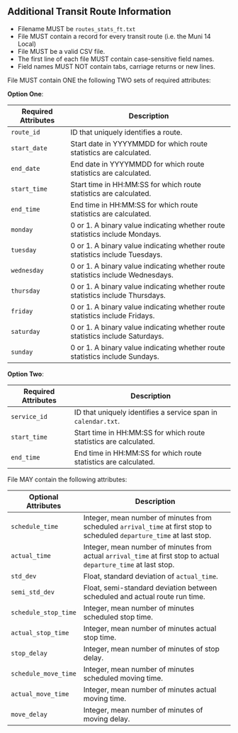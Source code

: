 ## Additional Transit Route Information

 *  Filename MUST be `routes_stats_ft.txt`
 *  File MUST contain a record for every transit route (i.e. the Muni 14 Local) 
 *  File MUST be a valid CSV file.
 *  The first line of each file MUST contain case-sensitive field names.
 *  Field names MUST NOT contain tabs, carriage returns or new lines.

File MUST contain ONE the following TWO sets of required attributes:

**Option One**:

Required Attributes	| Description										
----------			| -------------		
`route_id`			| ID that uniquely identifies a route.
`start_date`		| Start date in YYYYMMDD for which route statistics are calculated.
`end_date`			| End date in YYYYMMDD for which route statistics are calculated.
`start_time`		| Start time in HH:MM:SS for which route statistics are calculated.
`end_time`			| End time in HH:MM:SS for which route statistics are calculated.
`monday`			| 0 or 1. A binary value indicating whether route statistics include Mondays.
`tuesday`			| 0 or 1. A binary value indicating whether route statistics include Tuesdays.
`wednesday`			| 0 or 1. A binary value indicating whether route statistics include Wednesdays.
`thursday`			| 0 or 1. A binary value indicating whether route statistics include Thursdays.
`friday`			| 0 or 1. A binary value indicating whether route statistics include Fridays.
`saturday`			| 0 or 1. A binary value indicating whether route statistics include Saturdays.
`sunday`			| 0 or 1. A binary value indicating whether route statistics include Sundays.

**Option Two**:

Required Attributes	| Description										
----------			| -------------		
`service_id`		| ID that uniquely identifies a service span in `calendar.txt`.
`start_time`		| Start time in HH:MM:SS for which route statistics are calculated.
`end_time`			| End time in HH:MM:SS for which route statistics are calculated.

File MAY contain the following attributes:

Optional Attributes	| Description										
----------			| -------------		
`schedule_time`		| Integer, mean number of minutes from scheduled `arrival_time` at first stop to scheduled `departure_time` at last stop.
`actual_time`		| Integer, mean number of minutes from actual `arrival_time` at first stop to actual `departure_time` at last stop.
`std_dev`			| Float, standard deviation of `actual_time`.
`semi_std_dev`		| Float, semi-standard deviation between scheduled and actual route run time.
`schedule_stop_time`| Integer, mean number of minutes scheduled stop time.
`actual_stop_time`	| Integer, mean number of minutes actual stop time.
`stop_delay`		| Integer, mean number of minutes of stop delay.
`schedule_move_time`| Integer, mean number of minutes scheduled moving time.
`actual_move_time`	| Integer, mean number of minutes actual moving time.
`move_delay`		| Integer, mean number of minutes of moving delay.
